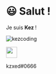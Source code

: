 <h1><span class="emoji">😃 </span><strong>Salut !&nbsp;</strong></h1>
<p>Je suis <strong>Kez&nbsp;</strong>!</p>

![kezcoding](https://github-readme-stats.vercel.app/api?username=kezcoding&show_icons=true&theme=tokyonight)

<img src="https://www.freepnglogos.com/uploads/discord-logo-png/concours-discord-cartes-voeux-fortnite-france-6.png" height="30px" width="30px"/> <p> kzxed#0666</p>
